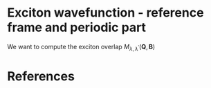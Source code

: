 # Exciton wavefunction - reference frame and periodic part

We want to compute the exciton overlap $M_{\lambda,\lambda^\prime}(\mathbf{Q},\mathbf{B})$

# References

```{bibliography}

